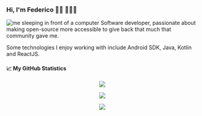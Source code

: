 ### Hi, I'm Federico 👋🏾 👨🏽‍💻

<img src="https://sdk.bitmoji.com/render/panel/0465c53a-92cd-40a9-b676-4bad8faccbca-c98f03dd-32bb-4736-8d96-67ffd0c19496-v1.png?transparent=1&palette=1" alt="me sleeping in front of a computer">
Software developer, passionate about making open-source more accessible to give back that much that community gave me. 

Some technologies I enjoy working with include Android SDK, Java, Kotlin and ReactJS.

#### 📈 My GitHub Statistics
<p align="center" style="witdh:100%">
  <img src="https://github-profile-trophy.vercel.app/?username=federicoiosue&theme=dracula&no-frame=false&no-bg=false&margin-w=4&row=1" />
</p>
<p align="center" style="witdh:100%">
  <img src="https://github-readme-stats.vercel.app/api?username=federicoiosue&show_icons=true&count_private=true&hide_title=true&theme=dracula" />
</p>
<p align="center" style="witdh:100%">
  <img src="https://github-readme-stats.vercel.app/api/top-langs/?username=federicoiosue&langs_count=6&layout=compact&theme=dracula" />
</p>
